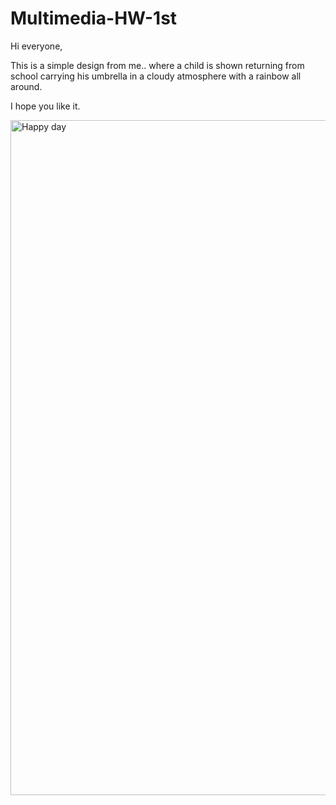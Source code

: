 # Multimedia-HW-1st

Hi everyone,

This is a simple design from me.. where a child is shown returning from school carrying his umbrella in a cloudy atmosphere with a rainbow all around.

I hope you like it.

<img width="1920" height="1080" alt="Happy day" src="https://github.com/user-attachments/assets/e76a8a5d-9ddc-4e26-ab31-3c836831d920" />
